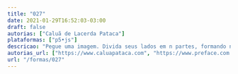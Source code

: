 ```yaml
---
title: "027"
date: 2021-01-29T16:52:03-03:00
draft: false
autorias: ["Caluã de Lacerda Pataca"]
plataformas: ["p5•js"]
descricao: "Pegue uma imagem. Divida seus lados em n partes, formando n² quadrados, n indo de 1 a 100. A cada rodada, pegue n quadrados aleatoriamente e cole-os por cima da imagem em suas posições originais. Vá empilhando imagens, deixando as instâncias anteriores cada vez mais borradas, cada vez mais escuras."
autorias_url: ["https://www.caluapataca.com", "https://www.preface.com.br"]
url: "/formas/027"
---
```

